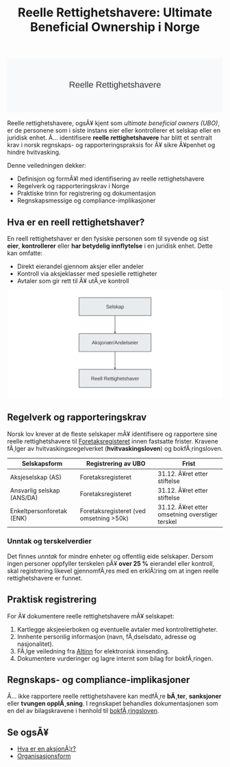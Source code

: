 ﻿---
title: "Reelle Rettighetshavere: Ultimate Beneficial Ownership i Norge"
meta_title: "Reelle Rettighetshavere: Ultimate Beneficial Ownership i Norge"
meta_description: '![Reelle Rettighetshavere](reelle-rettighetshavere-image.svg)'
slug: reelle-rettighetshavere
type: blog
layout: pages/single
---

![Reelle Rettighetshavere](reelle-rettighetshavere-image.svg)

Reelle rettighetshavere, ogsÃ¥ kjent som *ultimate beneficial owners (UBO)*, er de personene som i siste instans eier eller kontrollerer et selskap eller en juridisk enhet. Ã… identifisere **reelle rettighetshavere** har blitt et sentralt krav i norsk regnskaps- og rapporteringspraksis for Ã¥ sikre Ã¥penhet og hindre hvitvasking.

Denne veiledningen dekker:

* Definisjon og formÃ¥l med identifisering av reelle rettighetshavere
* Regelverk og rapporteringskrav i Norge
* Praktiske trinn for registrering og dokumentasjon
* Regnskapsmessige og compliance-implikasjoner

## Hva er en reell rettighetshaver?

En reell rettighetshaver er den fysiske personen som til syvende og sist **eier**, **kontrollerer** eller **har betydelig innflytelse** i en juridisk enhet. Dette kan omfatte:

* Direkt eierandel gjennom aksjer eller andeler
* Kontroll via aksjeklasser med spesielle rettigheter
* Avtaler som gir rett til Ã¥ utÃ¸ve kontroll

![Struktur over reelle rettighetshavere](reelle-rettighetshavere-struktur.svg)

## Regelverk og rapporteringskrav

Norsk lov krever at de fleste selskaper mÃ¥ identifisere og rapportere sine reelle rettighetshavere til [Foretaksregisteret](/blogs/regnskap/hva-er-foretaksregisteret "Hva er Foretaksregisteret?") innen fastsatte frister. Kravene fÃ¸lger av hvitvaskingsregelverket (**hvitvaskingsloven**) og bokfÃ¸ringsloven.

| Selskapsform               | Registrering av UBO                 | Frist        |
|-----------------------------|-------------------------------------|--------------|
| Aksjeselskap (AS)          | Foretaksregisteret                  | 31.12. Ã¥ret etter stiftelse |
| Ansvarlig selskap (ANS/DA)  | Foretaksregisteret                  | 31.12. Ã¥ret etter stiftelse |
| Enkeltpersonforetak (ENK)   | Foretaksregisteret (ved omsetning >50k)| 31.12. Ã¥ret etter omsetning overstiger terskel |

### Unntak og terskelverdier

Det finnes *unntak* for mindre enheter og offentlig eide selskaper. Dersom ingen personer oppfyller terskelen pÃ¥ **over 25 %** eierandel eller kontroll, skal registrering likevel gjennomfÃ¸res med en erklÃ¦ring om at ingen reelle rettighetshavere er funnet.

## Praktisk registrering

For Ã¥ dokumentere reelle rettighetshavere mÃ¥ selskapet:

1. Kartlegge aksjeeierboken og eventuelle avtaler med kontrollrettigheter.
2. Innhente personlig informasjon (navn, fÃ¸dselsdato, adresse og nasjonalitet).
3. FÃ¸lge veiledning fra [Altinn](/blogs/regnskap/hva-er-altinn "Hva er Altinn? Komplett Guide til Digitalt Samfunn") for elektronisk innsending.
4. Dokumentere vurderinger og lagre internt som bilag for bokfÃ¸ringen.

## Regnskaps- og compliance-implikasjoner

Ã… ikke rapportere reelle rettighetshavere kan medfÃ¸re **bÃ¸ter**, **sanksjoner** eller **tvungen opplÃ¸sning**. I regnskapet behandles dokumentasjonen som en del av bilagskravene i henhold til [bokfÃ¸ringsloven](/blogs/regnskap/hva-er-bokforingsloven "Hva er BokfÃ¸ringsloven?").

## Se ogsÃ¥

* [Hva er en aksjonÃ¦r?](/blogs/regnskap/hva-er-en-aksjonaer "Hva er en AksjonÃ¦r? En Komplett Guide")
* [Organisasjonsform](/blogs/regnskap/organisasjonsform "Organisasjonsform: Komplett Guide til Selskapsformer i Norge")


